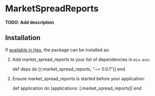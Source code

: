 # MarketSpreadReports

**TODO: Add description**

## Installation

If [available in Hex](https://hex.pm/docs/publish), the package can be installed as:

  1. Add market_spread_reports to your list of dependencies in `mix.exs`:

        def deps do
          [{:market_spread_reports, "~> 0.0.1"}]
        end

  2. Ensure market_spread_reports is started before your application:

        def application do
          [applications: [:market_spread_reports]]
        end

